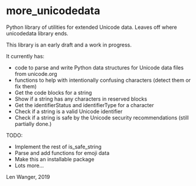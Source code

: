 # more_unicodedata
Python library of utilities for extended Unicode data. Leaves off where unicodedata library ends.

This library is an early draft and a work in progress.

It currently has:
* code to parse and write Python data structures for Unicode data files from unicode.org
* functions to help with intentionally confusing characters (detect them or fix them)
* Get the code blocks for a string
* Show if a string has any characters in reserved blocks
* Get the identifierStatus and identifierType for a character
* Check if a string is a valid Unicode identifier
* Check if a string is safe by the Unicode security recommendations (still partially done.)

TODO:
* Implement the rest of is_safe_string
* Parse and add functions for emoji data
* Make this an installable package
* Lots more...

Len Wanger, 2019
